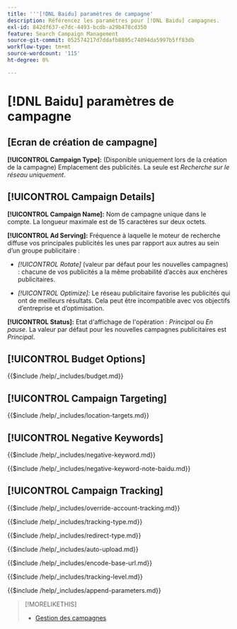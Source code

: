 ```yaml
---
title: '''[!DNL Baidu] paramètres de campagne'
description: Référencez les paramètres pour [!DNL Baidu] campagnes.
exl-id: 842df637-e7dc-4493-bcdb-a29b478cd350
feature: Search Campaign Management
source-git-commit: 052574217d7ddafb8895c74094da5997b5ff83db
workflow-type: tm+mt
source-wordcount: '115'
ht-degree: 0%

---
```


# [!DNL Baidu] paramètres de campagne

## \[Ecran de création de campagne\]

**[!UICONTROL Campaign Type]:** (Disponible uniquement lors de la création de la campagne) Emplacement des publicités. La seule est *Recherche sur le réseau uniquement*.

## [!UICONTROL Campaign Details]

**[!UICONTROL Campaign Name]:** Nom de campagne unique dans le compte. La longueur maximale est de 15 caractères sur deux octets.

**[!UICONTROL Ad Serving]:**
Fréquence à laquelle le moteur de recherche diffuse vos principales publicités les unes par rapport aux autres au sein d’un groupe publicitaire :

* *[!UICONTROL Rotate]* (valeur par défaut pour les nouvelles campagnes) : chacune de vos publicités a la même probabilité d’accès aux enchères publicitaires.

* *[!UICONTROL Optimize]:*  Le réseau publicitaire favorise les publicités qui ont de meilleurs résultats. Cela peut être incompatible avec vos objectifs d’entreprise et d’optimisation.

**[!UICONTROL Status]:** Etat d&#39;affichage de l&#39;opération : *Principal* ou *En pause*. La valeur par défaut pour les nouvelles campagnes publicitaires est *Principal*.

## [!UICONTROL Budget Options]

<!-- **[!UICONTROL Budget]:** -->

{{$include /help/_includes/budget.md}}

## [!UICONTROL Campaign Targeting]

<!-- **[!UICONTROL Location Targets]:** -->

{{$include /help/_includes/location-targets.md}}

## [!UICONTROL Negative Keywords]

<!-- **[!UICONTROL Campaign Negative Keywords]:** -->

{{$include /help/_includes/negative-keyword.md}}

<!-- Note for **[!UICONTROL Campaign Negative Keywords]:** -->

{{$include /help/_includes/negative-keyword-note-baidu.md}}

## [!UICONTROL Campaign Tracking]

<!-- **[!UICONTROL Override Account Tracking]:** -->

{{$include /help/_includes/override-account-tracking.md}}

<!-- **[!UICONTROL Tracking Type]:** -->

{{$include /help/_includes/tracking-type.md}}

<!-- **[!UICONTROL Redirect Type]:** -->

{{$include /help/_includes/redirect-type.md}}

<!-- **[!UICONTROL Auto Upload]:** -->

{{$include /help/_includes/auto-upload.md}}

<!-- **[!UICONTROL Encode Base URL]:** -->

{{$include /help/_includes/encode-base-url.md}}

<!-- **[!UICONTROL Tracking Level]:** -->

{{$include /help/_includes/tracking-level.md}}

<!-- **[!UICONTROL Append Parameters]:** -->

{{$include /help/_includes/append-parameters.md}}

>[!MORELIKETHIS]
>
>* [Gestion des campagnes](/help/search-social-commerce/campaign-management/campaigns/campaign-manage.md)
